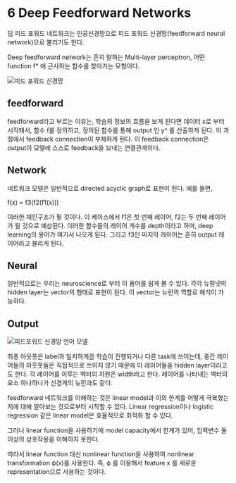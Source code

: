 # 6 Deep Feedforward Networks
딥 피드 포워드 네트워크는 인공신경망으로 피드 포워드 신경망(feedforward neural network)으로 불리기도 한다.

Deep feedforward network는 흔히 말하는 Multi-layer perceptron, 어떤 function f* 에 근사하는 함수를 찾아가는 모형이다.

![피드 포워드 신경망](https://wikidocs.net/images/page/24987/mlp_final.PNG)
## feedforward
feedforward라고 부르는 이유는, 학습의 정보의 흐름을 보게 된다면 데이터 x로 부터 시작돼서, 함수 f를 정의하고, 정의된 함수를 통해 output 인 y^ 를 산출하게 된다.
이 과정에서 feedback connection이 부제하게 된다. 이 feedback connection은 output이 모델에 스스로 feedback을 보내는 연결관계이다.

## Network
네트워크 모델은 일반적으로 directed acyclic graph로 표현이 된다. 에를 들면, 

f(x) = f3(f2(f1(x))) 

이러한 체인구조가 될 것이다. 이 케이스에서 f1은 첫 번째 레이어, f2는 두 번째 레이어가 될 것으로 예상된다.
이러한 함수들의 레이어 개수를 depth이라고 하며, deep learning의 용어가 여기서 나오게 된다.
그리고 f3인 마지막 레이어는 흔히 output 레이어라고 불리게 된다.

## Neural
일반적으로는 우리는 neuroscience로 부터 이 용어를 쉽게 볼 수 있다. 각각 뉴럴넷의 hidden layer는 vector의 형태로 표현이 된다. 이 vector는 뉴런의 역할로 해석이 가능하다.

## Output

![피드포워드 신경망 언어 모델](https://img1.daumcdn.net/thumb/R1280x0/?scode=mtistory2&fname=https%3A%2F%2Fblog.kakaocdn.net%2Fdn%2FdoUNv3%2FbtqAQ4myJ61%2FVi4iCDghoKtiFR1BebLULk%2Fimg.png)

최종 아웃풋은 label과 일치하게끔 학습이 진행되거나 다른 task에 쓰이는데, 중간 레이어들의 아웃풋들은 직접적으로 쓰이지 않기 때문에 이 레이어들을 hidden layer이라고도 한다. 각 레이어를 이루는 벡터의 차원은 width라고 한다. 레이어를 나타내는 벡터의 요소 하나하나가 신경계의 뉴런과도 같다.

feedforward 네트워크를 이해하는 것은 linear model과 이의 한계를 어떻게 극복했는지에 대해 알아보는 것으로부터 시작할 수 있다. Linear regression이나 logistic regression 같은 linear model은 효율적으로 최적화 할 수 있다.

그러나 linear function을 사용하기에 model capacity에서 한계가 있어, 입력변수 둘 이상의 상호작용을 이해하지 못한다.

따라서 linear function 대신 nonlinear function을 사용하여 nonlinear transformation ϕ(x)를 사용한다.
즉, ϕ 를 이용해서 feature x 를 새로운 representation으로 사용하는 것이다.
